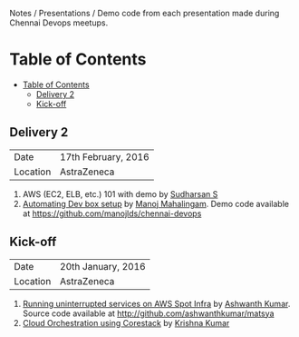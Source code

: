 Notes / Presentations / Demo code from each presentation made during Chennai Devops meetups.


# Table of Contents
<!-- TOC depthFrom:1 depthTo:6 withLinks:1 updateOnSave:1 orderedList:0 -->

- [Table of Contents](#table-of-contents)
	- [Delivery 2](#delivery-2)
	- [Kick-off](#kick-off)

<!-- /TOC -->

## Delivery 2
<table>
  <tr>
    <td>Date</td>
    <td>17th February, 2016</td>
  </tr>
  <tr>
    <td>Location</td>
    <td>AstraZeneca </td>
  </tr>
</table>

1. AWS (EC2, ELB, etc.) 101 with demo by [Sudharsan S](http://www.meetup.com/ChennaiDevOps/members/197366716/)
2. [Automating Dev box setup](http://bitly.com/devboxsetup) by [Manoj Mahalingam](http://twitter.com/manojlds). Demo code available at https://github.com/manojlds/chennai-devops

## Kick-off

<table>
  <tr>
    <td>Date</td>
    <td>20th January, 2016</td>
  </tr>
  <tr>
    <td>Location</td>
    <td>AstraZeneca </td>
  </tr>
</table>

1. [Running uninterrupted services on AWS Spot Infra](http://j.mp/to-matsya) by [Ashwanth Kumar](http://ashwanthkumar.in). Source code available at http://github.com/ashwanthkumar/matsya
2. [Cloud Orchestration using Corestack](http://www.slideshare.net/kkrish5/cloud-orchestration-using-corestack) by [Krishna Kumar](https://in.linkedin.com/in/kkcloudenablers
)
